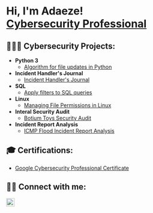 <h1>Hi, I'm Adaeze! <br/> <a href="https://www.linkedin.com/in/adaezeene/">Cybersecurity Professional</a>

<h2>👩🏾‍💻 Cybersecurity Projects:</h2>


- <b>Python 3</b>
  - [Algorithm for file updates in Python](https://github.com/adaezeene/PythonAlgorithm)
- <b>Incident Handler's Journal</b>
  - [Incident Handler's Journal](https://github.com/adaezeene/incidenthandlerjournal)
- <b>SQL</b>
  - [Apply filters to SQL queries](https://github.com/adaezeene/SQLFilters/tree/main)
- <b>Linux</b>
  - [Managing File Permissions in Linux](https://github.com/adaezeene/FilePermissionsinLinux)
- <b>Interal Security Audit</b>
  - [Botium Toys Security Audit](https://github.com/adaezeene/InternalSecurityAudit)
- <b>Incident Report Analysis</b>
  - [ICMP Flood Incident Report Analysis](https://github.com/adaezeene/IncidentReportAnalysis)




<h2> 🎓 Certifications:</h2>

- [Google Cybersecurity Professional Certificate](https://www.credly.com/badges/95210a77-e92e-4cf2-96f0-11ac60c3539a/public_url)


<h2> 🤳🏾 Connect with me:</h2>

[<img align="left" alt="JoshMadakor | LinkedIn" width="22px" src="https://cdn.jsdelivr.net/npm/simple-icons@v3/icons/linkedin.svg" />][linkedin]


[linkedin]: https://linkedin.com/in/adaezeene

<!--
**adaezeene/adaezeene** is a ✨ _special_ ✨ repository because its `README.md` (this file) appears on your GitHub profile.

Here are some ideas to get you started:

- 🔭 I’m currently working on ...
- 🌱 I’m currently learning ...
- 👯 I’m looking to collaborate on ...
- 🤔 I’m looking for help with ...
- 💬 Ask me about ...
- 📫 How to reach me: ...
- 😄 Pronouns: ...
- ⚡ Fun fact: ...
-->

